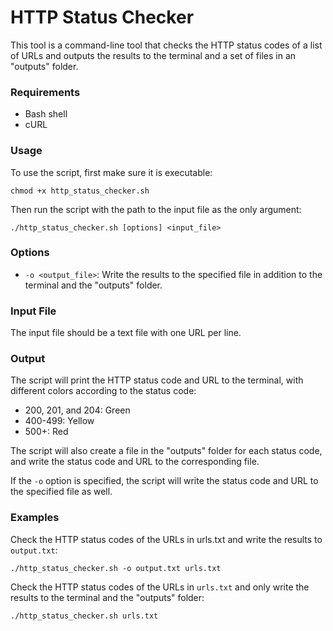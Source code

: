 # HTTP Status Checker
This tool is a command-line tool that checks the HTTP status codes of a list of URLs and outputs the results to the terminal and a set of files in an "outputs" folder.

### Requirements
- Bash shell
- cURL

### Usage
To use the script, first make sure it is executable:
```
chmod +x http_status_checker.sh
```
Then run the script with the path to the input file as the only argument:

```
./http_status_checker.sh [options] <input_file>
```

### Options
- `-o <output_file>`: Write the results to the specified file in addition to the terminal and the "outputs" folder.

### Input File
The input file should be a text file with one URL per line.

### Output
The script will print the HTTP status code and URL to the terminal, with different colors according to the status code:

- 200, 201, and 204: Green
- 400-499: Yellow
- 500+: Red

The script will also create a file in the "outputs" folder for each status code, and write the status code and URL to the corresponding file.

If the `-o` option is specified, the script will write the status code and URL to the specified file as well.

### Examples
Check the HTTP status codes of the URLs in urls.txt and write the results to `output.txt`:
```
./http_status_checker.sh -o output.txt urls.txt
```

Check the HTTP status codes of the URLs in `urls.txt` and only write the results to the terminal and the "outputs" folder:
```
./http_status_checker.sh urls.txt
```
